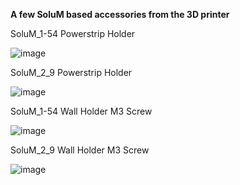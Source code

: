 **A few SoluM based accessories from the 3D printer**

SoluM_1-54 Powerstrip Holder

![image](https://github.com/slimline33/OpenEPaperLink/assets/3323812/3ef41335-7f56-461e-8103-379eca9d1b0c)

SoluM_2_9 Powerstrip Holder

![image](https://github.com/slimline33/OpenEPaperLink/assets/3323812/654794e1-cc83-497c-8282-f13f262f093a)

SoluM_1-54 Wall Holder M3 Screw

![image](https://github.com/slimline33/OpenEPaperLink/assets/3323812/7d3f5be2-30dd-4aaa-a0c7-0f673df6a85f)

SoluM_2_9 Wall Holder M3 Screw

![image](https://github.com/slimline33/OpenEPaperLink/assets/3323812/2b2b7d52-9751-4b24-8498-4a46053447fc)
